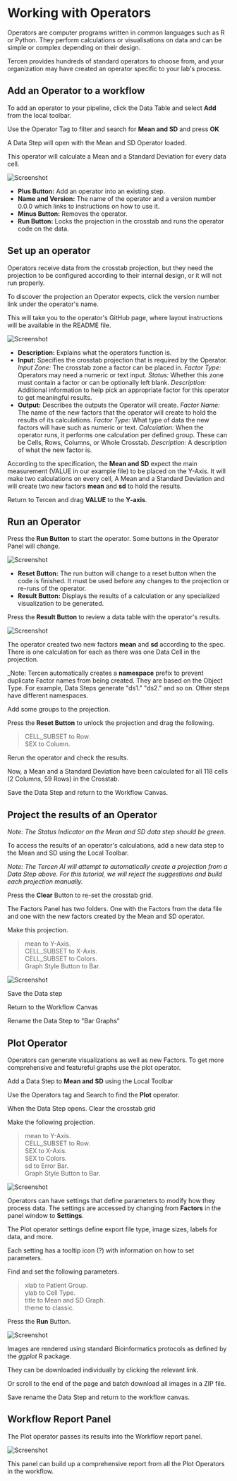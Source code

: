 # Working with Operators

Operators are computer programs written in common languages such as R or Python. They perform calculations or visualisations on data and can be simple or complex depending on their design.

Tercen provides hundreds of standard operators to choose from, and your organization may have created an operator specific to your lab's process.

## Add an Operator to a workflow

To add an operator to your pipeline, click the Data Table and select **Add** from the local toolbar.

Use the Operator Tag to filter and search for **Mean and SD** and press **OK**

A Data Step will open with the Mean and SD Operator loaded.

This operator will calculate a Mean and a Standard Deviation for every data cell.

![Screenshot](img/starter_guide_operator_1.jpg)

- **Plus Button:** Add an operator into an existing step.
- **Name and Version:** The name of the operator and a version number 0.0.0 which links to instructions on how to use it.
- **Minus Button:** Removes the operator.
- **Run Button:** Locks the projection in the crosstab and runs the operator code on the data.

## Set up an operator

Operators receive data from the crosstab projection, but they need the projection to be configured according to their internal design, or it will not run properly.

To discover the projection an Operator expects, click the version number link under the operator's name.

This will take you to the operator's GitHub page, where layout instructions will be available in the README file.

![Screenshot](img/starter_guide_operator_2.jpg)

- **Description:** Explains what the operators function is.
- **Input:** Specifies the crosstab projection that is required by the Operator.
    _Input Zone:_ The crosstab zone a factor can be placed in.
    _Factor Type:_ Operators may need a numeric or text input.
    _Status:_ Whether this zone must contain a factor or can be optionally left blank.
    _Description:_ Additional information to help pick an appropriate factor for this operator to get meaningful results.
- **Output:** Describes the outputs the Operator will create.
    _Factor Name:_ The name of the new factors that the operator will create to hold the results of its calculations.
    _Factor Type:_ What type of data the new factors will have such as numeric or text.
    _Calculation:_ When the operator runs, it performs one calculation per defined group. These can be Cells, Rows, Columns, or Whole Crosstab.
    _Description:_ A description of what the new factor is.

According to the specification, the **Mean and SD** expect the main measurement (VALUE in our example file) to be placed on the Y-Axis. It will make two calculations on every cell, A Mean and a Standard Deviation and will create two new factors **mean** and **sd** to hold the results.

Return to Tercen and drag **VALUE** to the **Y-axis**.

## Run an Operator

Press the **Run Button** to start the operator. Some buttons in the Operator Panel will change.

![Screenshot](img/starter_guide_operator_3.jpg)

- **Reset Button:** The run button will change to a reset button when the code is finished. It must be used before any changes to the projection or re-runs of the operator.
- **Result Button:** Displays the results of a calculation or any specialized visualization to be generated.

Press the **Result Button** to review a data table with the operator's results.

![Screenshot](img/starter_guide_operator_4.jpg)

The operator created two new factors **mean** and **sd** according to the spec. There is one calculation for each as there was one Data Cell in the projection.

_Note: Tercen automatically creates a **namespace** prefix to prevent duplicate Factor names from being created. They are based on the Object Type. For example, Data Steps generate "ds1." "ds2." and so on. Other steps have different namespaces.

Add some groups to the projection.

Press the **Reset Button** to unlock the projection and drag the following.
> CELL_SUBSET to Row.  
> SEX to Column.  

Rerun the operator and check the results.

Now, a Mean and a Standard Deviation have been calculated for all 118 cells (2 Columns, 59 Rows) in the Crosstab.

Save the Data Step and return to the Workflow Canvas.

## Project the results of an Operator

_Note: The Status Indicator on the  Mean and SD data step should be green._

To access the results of an operator's calculations, add a new data step to the Mean and SD using the Local Toolbar.

_Note: The Tercen AI will attempt to automatically create a projection from a Data Step above. For this tutorial, we will reject the suggestions and build each projection manually._

Press the **Clear** Button to re-set the crosstab grid.

The Factors Panel has two folders. One with the Factors from the data file and one with the new factors created by the Mean and SD operator.

Make this projection.
> mean to Y-Axis.  
> CELL_SUBSET to X-Axis.  
> CELL_SUBSET to Colors.  
> Graph Style Button to Bar.  

![Screenshot](img/starter_guide_operator_5.jpg)

Save the Data step

Return to the Workflow Canvas

Rename the Data Step to "Bar Graphs"

## Plot Operator

Operators can generate visualizations as well as new Factors. To get more comprehensive and featureful graphs use the plot operator.

Add a Data Step to **Mean and SD** using the Local Toolbar

Use the Operators tag and Search to find the **Plot** operator.

When the Data Step opens. Clear the crosstab grid

Make the following projection.
> mean to Y-Axis.  
> CELL_SUBSET to Row.  
> SEX to X-Axis.  
> SEX to Colors.  
> sd to Error Bar.  
> Graph Style Button to Bar.  

![Screenshot](img/starter_guide_operator_6.jpg)

Operators can have settings that define parameters to modify how they process data. The settings are accessed by changing from **Factors** in the panel window to **Settings**.

The Plot operator settings define export file type, image sizes, labels for data, and more.

Each setting has a tooltip icon (?) with information on how to set parameters.

Find and set the following parameters.
> xlab to Patient Group.  
> ylab to Cell Type.  
> title to Mean and SD Graph.  
> theme to classic.  

Press the **Run** Button.

![Screenshot](img/starter_guide_operator_7.jpg)

Images are rendered using standard Bioinformatics protocols as defined by the _ggplot_ R package.

They can be downloaded individually by clicking the relevant link.

Or scroll to the end of the page and batch download all images in a ZIP file.

Save rename the Data Step and return to the workflow canvas.

## Workflow Report Panel

The Plot operator passes its results into the Workflow report panel.

![Screenshot](img/starter_guide_operator_8.jpg)

This panel can build up a comprehensive report from all the Plot Operators in the workflow.
